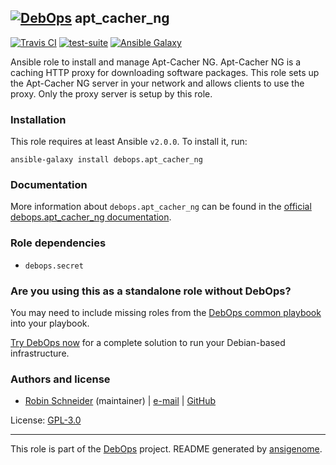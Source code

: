 ## [![DebOps](https://debops.org/images/debops-small.png)](https://debops.org) apt_cacher_ng

<!-- This file was generated by Ansigenome. Do not edit this file directly but
     instead have a look at the files in the ./meta/ directory. -->

[![Travis CI](https://img.shields.io/travis/debops/ansible-apt_cacher_ng.svg?style=flat)](https://travis-ci.org/debops/ansible-apt_cacher_ng)
[![test-suite](https://img.shields.io/badge/test--suite-ansible--apt__cacher__ng-blue.svg?style=flat)](https://github.com/debops/test-suite/tree/master/ansible-apt_cacher_ng/)
[![Ansible Galaxy](https://img.shields.io/badge/galaxy-debops.apt_cacher_ng-660198.svg?style=flat)](https://galaxy.ansible.com/debops/apt_cacher_ng)


Ansible role to install and manage Apt-Cacher NG.
Apt-Cacher NG is a caching HTTP proxy for downloading software packages.  This
role sets up the Apt-Cacher NG server in your network and allows clients to use
the proxy.  Only the proxy server is setup by this role.

### Installation

This role requires at least Ansible `v2.0.0`. To install it, run:

```Shell
ansible-galaxy install debops.apt_cacher_ng
```

### Documentation

More information about `debops.apt_cacher_ng` can be found in the
[official debops.apt_cacher_ng documentation](https://docs.debops.org/en/latest/ansible/roles/ansible-apt_cacher_ng/docs/).


### Role dependencies

- `debops.secret`

### Are you using this as a standalone role without DebOps?

You may need to include missing roles from the [DebOps common
playbook](https://github.com/debops/debops-playbooks/blob/master/playbooks/common.yml)
into your playbook.

[Try DebOps now](https://debops.org/) for a complete solution to run your Debian-based infrastructure.





### Authors and license

- [Robin Schneider](https://docs.debops.org/en/latest/debops-keyring/docs/entities.html#debops-keyring-entity-ypid) (maintainer) | [e-mail](mailto:ypid@riseup.net) | [GitHub](https://github.com/ypid)

License: [GPL-3.0](https://tldrlegal.com/license/gnu-general-public-license-v3-%28gpl-3%29)

***

This role is part of the [DebOps](https://debops.org/) project. README generated by [ansigenome](https://github.com/nickjj/ansigenome/).

